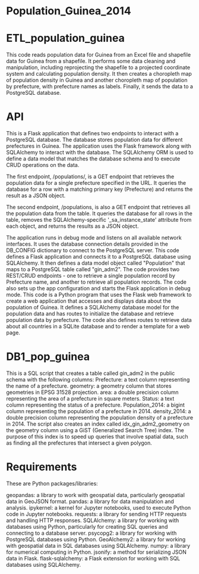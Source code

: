 # Population_Guinea_2014

# ETL_population_guinea
This code reads population data for Guinea from an Excel file and shapefile data for Guinea from a shapefile. It performs some data cleaning and manipulation, including reprojecting the shapefile to a projected coordinate system and calculating population density. It then creates a choropleth map of population density in Guinea and another choropleth map of population by prefecture, with prefecture names as labels. Finally, it sends the data to a PostgreSQL database.


# API

This is a Flask application that defines two endpoints to interact with a PostgreSQL database. The database stores population data for different prefectures in Guinea. The application uses the Flask framework along with SQLAlchemy to interact with the database. The SQLAlchemy ORM is used to define a data model that matches the database schema and to execute CRUD operations on the data.

The first endpoint, /populations/<Prefecture>, is a GET endpoint that retrieves the population data for a single prefecture specified in the URL. It queries the database for a row with a matching primary key (Prefecture) and returns the result as a JSON object.

The second endpoint, /populations, is also a GET endpoint that retrieves all the population data from the table. It queries the database for all rows in the table, removes the SQLAlchemy-specific '_sa_instance_state' attribute from each object, and returns the results as a JSON object.

The application runs in debug mode and listens on all available network interfaces. It uses the database connection details provided in the DB_CONFIG dictionary to connect to the PostgreSQL server.
This code defines a Flask application and connects it to a PostgreSQL database using SQLAlchemy. It then defines a data model object called "Population" that maps to a PostgreSQL table called "gin_adm2". The code provides two REST/CRUD endpoints - one to retrieve a single population record by Prefecture name, and another to retrieve all population records. The code also sets up the app configuration and starts the Flask application in debug mode.
This code is a Python program that uses the Flask web framework to create a web application that accesses and displays data about the population of Guinea. It defines a SQLAlchemy database model for the population data and has routes to initialize the database and retrieve population data by prefecture. The code also defines routes to retrieve data about all countries in a SQLite database and to render a template for a web page.







# DB1_pop_guinea

This is a SQL script that creates a table called gin_adm2 in the public schema with the following columns:
Prefecture: a text column representing the name of a prefecture.
geometry: a geometry column that stores geometries in EPSG 31528 projection.
area: a double precision column representing the area of a prefecture in square meters.
Status: a text column representing the status of a prefecture.
Population_2014: a bigint column representing the population of a prefecture in 2014.
density_2014: a double precision column representing the population density of a prefecture in 2014.
The script also creates an index called idx_gin_adm2_geometry on the geometry column using a GiST (Generalized Search Tree) index. The purpose of this index is to speed up queries that involve spatial data, such as finding all the prefectures that intersect a given polygon.
 
# Requirements
These are Python packages/libraries:

geopandas: a library to work with geospatial data, particularly geospatial data in GeoJSON format.
pandas: a library for data manipulation and analysis.
ipykernel: a kernel for Jupyter notebooks, used to execute Python code in Jupyter notebooks.
requests: a library for sending HTTP requests and handling HTTP responses.
SQLAlchemy: a library for working with databases using Python, particularly for creating SQL queries and connecting to a database server.
psycopg2: a library for working with PostgreSQL databases using Python.
GeoAlchemy2: a library for working with geospatial data in SQL databases using SQLAlchemy.
numpy: a library for numerical computing in Python.
jsonify: a method for serializing JSON data in Flask.
flask-sqlalchemy: a Flask extension for working with SQL databases using SQLAlchemy.
